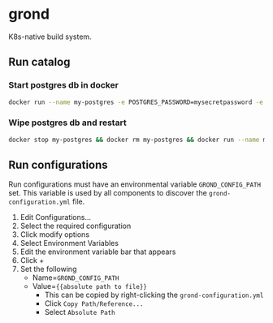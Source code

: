 # grond
K8s-native build system.

## Run catalog
### Start postgres db in docker
```bash
docker run --name my-postgres -e POSTGRES_PASSWORD=mysecretpassword -e POSTGRES_DB=catalog -p 5432:5432 -d postgres
```
### Wipe postgres db and restart
```bash
docker stop my-postgres && docker rm my-postgres && docker run --name my-postgres -e POSTGRES_PASSWORD=mysecretpassword -e POSTGRES_DB=catalog -p 5432:5432 -d postgres
```

## Run configurations
Run configurations must have an environmental variable `GROND_CONFIG_PATH` set. This variable is used by all components 
to discover the `grond-configuration.yml` file.

1. Edit Configurations...
2. Select the required configuration
3. Click modify options
4. Select Environment Variables
5. Edit the environment variable bar that appears
6. Click +
7. Set the following 
   - Name=`GROND_CONFIG_PATH`
   - Value=`{{absolute path to file}}`
     - This can be copied by right-clicking the `grond-configuration.yml`
     - Click `Copy Path/Reference...`
     - Select `Absolute Path`